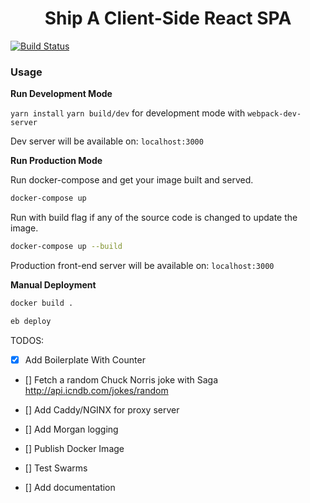 <h1 align='center'>Ship A Client-Side React SPA</h1>

[![Build Status](https://img.shields.io/circleci/project/github/levsthings/somnolence.svg?style=flat-square)](https://circleci.com/gh/levsthings/somnolence.svg?style=svg)

### Usage

**Run Development Mode**

`yarn install`
`yarn build/dev` for development mode with `webpack-dev-server`

Dev server will be available on: `localhost:3000`

**Run Production Mode**

Run docker-compose and get your image built and served.

```bash
docker-compose up
```

Run with build flag if any of the source code is changed to update the image.

```bash
docker-compose up --build 
```

Production front-end server will be available on: `localhost:3000`

**Manual Deployment**

```bash
docker build .

eb deploy
```

TODOS:

- [X] Add Boilerplate With Counter
- [] Fetch a random Chuck Norris joke with Saga http://api.icndb.com/jokes/random

- [] Add Caddy/NGINX for proxy server
- [] Add Morgan logging

- [] Publish Docker Image
- [] Test Swarms

- [] Add documentation
